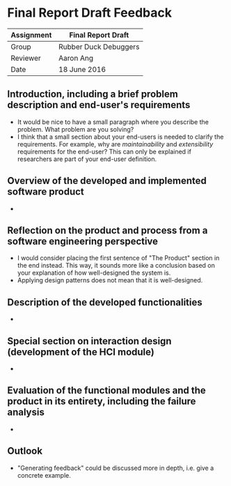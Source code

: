 # Final Report Draft Feedback

| Assignment | Final Report Draft    |
|------------|-----------------------|
| Group      | Rubber Duck Debuggers |
| Reviewer   | Aaron Ang             |
| Date       | 18 June 2016          |

## Introduction, including a brief problem description and end-user's requirements

* It would be nice to have a small paragraph where you describe the problem.
  What problem are you solving?
* I think that a small section about your end-users is needed to clarify the requirements. For example, why are *maintainability* and *extensibility* requirements for the end-user? This can only be explained if researchers are part of your end-user definition.

## Overview of the developed and implemented software product

-

## Reflection on the product and process from a software engineering perspective

* I would consider placing the first sentence of "The Product" section in the end instead. This way, it sounds more like a conclusion based on your explanation of how well-designed the system is.
* Applying design patterns does not mean that it is well-designed.

## Description of the developed functionalities

-

## Special section on interaction design (development of the HCI module)

-

## Evaluation of the functional modules and the product in its entirety, including the failure analysis

-

## Outlook

* "Generating feedback" could be discussed more in depth, i.e. give a concrete example.
